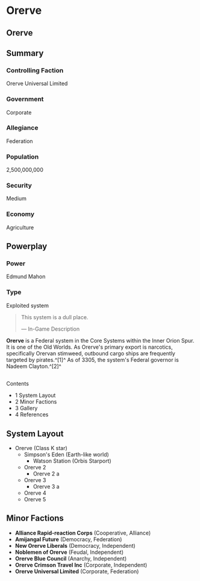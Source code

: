 # Orerve
## Orerve

		

## Summary

### Controlling Faction

Orerve Universal Limited

### Government

Corporate

### Allegiance

Federation

### Population

2,500,000,000

### Security

Medium

### Economy

Agriculture

## Powerplay

### Power

Edmund Mahon

### Type

Exploited system

> 
> 
> This system is a dull place.
> 
> 
> — In-Game Description
> 

**Orerve** is a Federal system in the Core Systems within the Inner Orion Spur. It is one of the Old Worlds. As Orerve's primary export is narcotics, specifically Orervan stimweed, outbound cargo ships are frequently targeted by pirates.^[1]^ As of 3305, the system's Federal governor is Nadeem Clayton.^[2]^

## 

Contents

- 1 System Layout
- 2 Minor Factions
- 3 Gallery
- 4 References

## System Layout

- Orerve (Class K star)
    - Simpson's Eden (Earth-like world)
        - Watson Station (Orbis Starport)
    - Orerve 2
        - Orerve 2 a
    - Orerve 3
        - Orerve 3 a
    - Orerve 4
    - Orerve 5

## Minor Factions

- **Alliance Rapid-reaction Corps** (Cooperative, Alliance)
- **Amijangal Future** (Democracy, Federation)
- **New Orerve Liberals** (Democracy, Independent)
- **Noblemen of Orerve** (Feudal, Independent)
- **Orerve Blue Council** (Anarchy, Independent)
- **Orerve Crimson Travel Inc** (Corporate, Independent)
- **Orerve Universal Limited** (Corporate, Federation)
